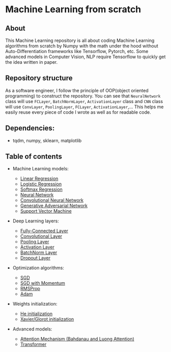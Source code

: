 # Machine Learning from scratch

## About
This Machine Learning repository is all about coding Machine Learning algorithms from scratch by Numpy with the math under the hood without Auto-Differentiation frameworks like Tensorflow, Pytorch, etc. Some advanced models in Computer Vision, NLP require Tensorflow to quickly get the idea written in paper.

## Repository structure
As a software engineer, I follow the principle of OOP(object oriented programming) to construct the repository. You can see that `NeuralNetwork` class will use `FCLayer`, `BatchNormLayer`, `ActivationLayer` class and `CNN` class will use `ConvLayer`, `PoolingLayer`, `FCLayer`, `ActivationLayer`,... This helps me easily reuse every piece of code I wrote as well as for readable code. 

## Dependencies: 
- tqdm, numpy, sklearn, matplotlib

## Table of contents
- Machine Learning models:
  * [Linear Regression](https://github.com/giangtranml/ml-from-scratch/blob/master/linear_regression/linear_regression.py)
  * [Logistic Regression](https://github.com/giangtranml/ml-from-scratch/blob/master/logistic_regression/logistic_regression.py)
  * [Softmax Regression](https://github.com/giangtranml/ml-from-scratch/blob/master/softmax_regression/softmax_regression.py)
  * [Neural Network](https://github.com/giangtranml/ml-from-scratch/blob/master/neural_network/neural_network.py)
  * [Convolutional Neural Network](https://github.com/giangtranml/ml-from-scratch/blob/master/convolutional_neural_network/convolutional_neural_network.py)
  * [Generative Adversarial Network](https://github.com/giangtranml/ml-from-scratch/blob/master/gan/gan.py)
  * [Support Vector Machine](https://github.com/giangtranml/ml-from-scratch/blob/master/svm/svm.py)
  
- Deep Learning layers:
  * [Fully-Connected Layer](https://github.com/giangtranml/ml-from-scratch/blob/master/nn_components/layers.py#L43)
  * [Convolutional Layer](https://github.com/giangtranml/ml-from-scratch/blob/master/nn_components/layers.py#L107)
  * [Pooling Layer](https://github.com/giangtranml/ml-from-scratch/blob/master/nn_components/layers.py#L245)
  * [Activation Layer](https://github.com/giangtranml/ml-from-scratch/blob/master/nn_components/layers.py#L372)
  * [BatchNorm Layer](https://github.com/giangtranml/ml-from-scratch/blob/master/nn_components/layers.py#L436)
  * [Dropout Layer](https://github.com/giangtranml/ml-from-scratch/blob/master/nn_components/layers.py#L407)
  
- Optimization algorithms:
  * [SGD](https://github.com/giangtranml/ml-from-scratch/blob/master/optimizations_algorithms/optimizers.py#L16)
  * [SGD with Momentum](https://github.com/giangtranml/ml-from-scratch/blob/master/optimizations_algorithms/optimizers.py#L24)
  * [RMSProp](https://github.com/giangtranml/ml-from-scratch/blob/master/optimizations_algorithms/optimizers.py#L37)
  * [Adam](https://github.com/giangtranml/ml-from-scratch/blob/master/optimizations_algorithms/optimizers.py#L51)
- Weights initialization:
  * [He initialization](https://github.com/giangtranml/ml-from-scratch/blob/master/nn_components/initializers.py#L3)
  * [Xavier/Glorot initialization](https://github.com/giangtranml/ml-from-scratch/blob/master/nn_components/initializers.py#L24)
- Advanced models:
  * [Attention Mechanism (Bahdanau and Luong Attention)](https://github.com/giangtranml/ml-from-scratch/blob/master/attention_mechanism/Attention_Mechanism.ipynb)
  * [Transformer](https://github.com/giangtranml/ml-from-scratch/blob/master/transformer/Transformer_Pytorch.ipynb)
